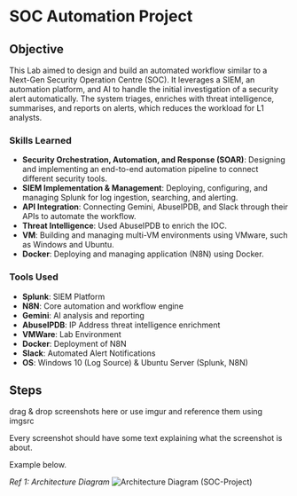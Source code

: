 # SOC Automation Project

## Objective

This Lab aimed to design and build an automated workflow similar to a Next-Gen Security Operation Centre (SOC). It leverages a SIEM, an automation platform, and AI to handle the initial investigation of a security alert automatically. The system triages, enriches with threat intelligence, summarises, and reports on alerts, which reduces the workload for L1 analysts.

### Skills Learned

- **Security Orchestration, Automation, and Response (SOAR)**: Designing and implementing an end-to-end automation pipeline to connect different security tools.
- **SIEM Implementation & Management**: Deploying, configuring, and managing Splunk for log ingestion, searching, and alerting.
- **API Integration**: Connecting Gemini, AbuseIPDB, and Slack through their APIs to automate the workflow. 
- **Threat Intelligence**: Used AbuseIPDB to enrich the IOC.
- **VM**: Building and managing multi-VM environments using VMware, such as Windows and Ubuntu.
- **Docker**: Deploying and managing application (N8N) using Docker.

### Tools Used
- **Splunk**: SIEM Platform
- **N8N**: Core automation and workflow engine
- **Gemini**: AI analysis and reporting
- **AbuseIPDB**: IP Address threat intelligence enrichment
- **VMWare**: Lab Environment
- **Docker**: Deployment of N8N
- **Slack**: Automated Alert Notifications
- **OS**: Windows 10 (Log Source) & Ubuntu Server (Splunk, N8N)




## Steps
drag & drop screenshots here or use imgur and reference them using imgsrc

Every screenshot should have some text explaining what the screenshot is about.

Example below.

*Ref 1: Architecture Diagram*
![Architecture Diagram (SOC-Project)](https://github.com/user-attachments/assets/0dd6af91-b1ad-4121-b83d-d45de7a96432)
